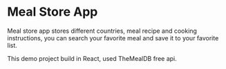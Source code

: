 # Meal Store App

Meal store app stores different countries, meal recipe and cooking instructions, you can search your favorite meal and save it to your favorite list.

This demo project build in React, used TheMealDB free api.
